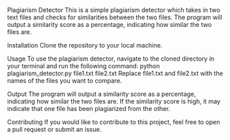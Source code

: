 Plagiarism Detector
This is a simple plagiarism detector which takes in two text files and checks for similarities between the two files. The program will output a similarity score as a percentage, indicating how similar the two files are.

Installation
Clone the repository to your local machine.

Usage
To use the plagiarism detector, navigate to the cloned directory in your terminal and run the following command:
python plagiarism_detector.py file1.txt file2.txt
Replace file1.txt and file2.txt with the names of the files you want to compare.

Output
The program will output a similarity score as a percentage, indicating how similar the two files are. If the similarity score is high, it may indicate that one file has been plagiarized from the other.

Contributing
If you would like to contribute to this project, feel free to open a pull request or submit an issue.
